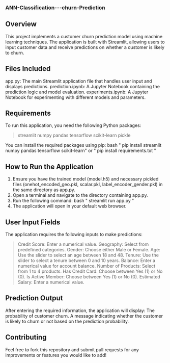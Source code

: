 ### ANN-Classification---churn-Prediction

## Overview
This project implements a customer churn prediction model using machine learning techniques. The application is built with Streamlit, allowing users to input customer data and receive predictions on whether a customer is likely to churn.

## Files Included
app.py: The main Streamlit application file that handles user input and displays predictions.
prediction.ipynb: A Jupyter Notebook containing the prediction logic and model evaluation.
experiments.ipynb: A Jupyter Notebook for experimenting with different models and parameters.

## Requirements
To run this application, you need the following Python packages:
> streamlit
> numpy
> pandas
> tensorflow
> scikit-learn
> pickle

You can install the required packages using pip:
bash
" pip install streamlit numpy pandas tensorflow scikit-learn" 
or 
" pip install requirements.txt "

## How to Run the Application
1. Ensure you have the trained model (model.h5) and necessary pickled files (onehot_encoded_geo.pkl, scalar.pkl, label_encoder_gender.pkl) in the same directory as app.py.
2. Open a terminal and navigate to the directory containing app.py.
3. Run the following command:
bash
 " streamlit run app.py " 
4. The application will open in your default web browser.

## User Input Fields
The application requires the following inputs to make predictions:
> Credit Score: Enter a numerical value.
> Geography: Select from predefined categories.
> Gender: Choose either Male or Female.
> Age: Use the slider to select an age between 18 and 48.
> Tenure: Use the slider to select a tenure between 0 and 10 years.
> Balance: Enter a numerical value for account balance.
> Number of Products: Select from 1 to 4 products.
> Has Credit Card: Choose between Yes (1) or No (0).
> Is Active Member: Choose between Yes (1) or No (0).
> Estimated Salary: Enter a numerical value.

## Prediction Output
After entering the required information, the application will display:
The probability of customer churn.
A message indicating whether the customer is likely to churn or not based on the prediction probability.

## Contributing
Feel free to fork this repository and submit pull requests for any improvements or features you would like to add!

